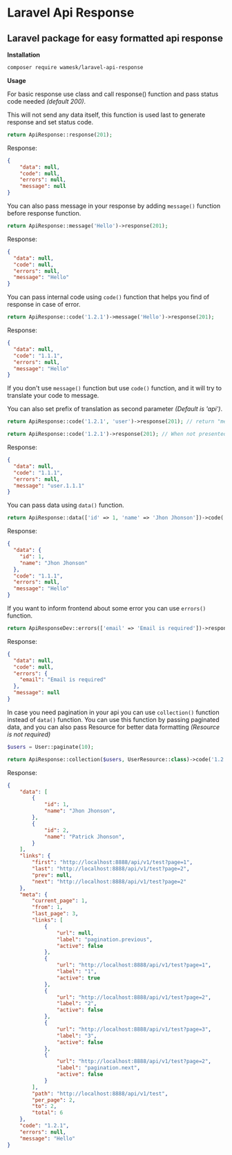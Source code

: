 # Laravel Api Response

## Laravel package for easy formatted api response

**Installation**

```bash
composer require wamesk/laravel-api-response
```

**Usage**

For basic response use class and call response() function and pass status code needed *(default 200)*.

This will not send any data itself, this function is used last to generate response and set status code.

```php
return ApiResponse::response(201);
```

Response:
```json
{
    "data": null,
    "code": null,
    "errors": null,
    "message": null
}
```

You can also pass message in your response by adding `message()` function before response function.

```php
return ApiResponse::message('Hello')->response(201);
```

Response:

```json
{
  "data": null,
  "code": null,
  "errors": null,
  "message": "Hello"
}
```

You can pass internal code using `code()` function that helps you find of response in case of error.

```php
return ApiResponse::code('1.2.1')->message('Hello')->response(201);
```

Response:

```json
{
  "data": null,
  "code": "1.1.1",
  "errors": null,
  "message": "Hello"
}
```

If you don't use `message()` function but use `code()` function, and it will try to translate your code to message.

You can also set prefix of translation as second parameter *(Default is 'api')*.

```php
return ApiResponse::code('1.2.1', 'user')->response(201); // return "message": "user.1.1.1" as in Response example

return ApiResponse::code('1.2.1')->response(201); // When not presented second parameter it will use default and return "message": "api.1.1.1"
```

Response:

```json
{
  "data": null,
  "code": "1.1.1",
  "errors": null,
  "message": "user.1.1.1"
}
```

You can pass data using `data()` function.

```php
return ApiResponse::data(['id' => 1, 'name' => 'Jhon Jhonson'])->code('1.2.1')->message('Hello')->response(201);
```

Response:

```json
{
  "data": {
    "id": 1,
    "name": "Jhon Jhonson"
  },
  "code": "1.1.1",
  "errors": null,
  "message": "Hello"
}
```

If you want to inform frontend about some error you can use `errors()` function.

```php
return ApiResponseDev::errors(['email' => 'Email is required'])->response(201);
```

Response:

```json
{
  "data": null,
  "code": null,
  "errors": {
    "email": "Email is required"
  },
  "message": null
}
```

In case you need pagination in your api you can use `collection()` function instead of `data()` function.
You can use this function by passing paginated data, and you can also pass Resource for better data formatting *(Resource is not required)*

```php
$users = User::paginate(10);

return ApiResponse::collection($users, UserResource::class)->code('1.2.1')->message('Hello')->response(201);
```

Response:

```json
{
    "data": [
        {
            "id": 1,
            "name": "Jhon Jhonson",
        },
        {
            "id": 2,
            "name": "Patrick Jhonson",
        }
    ],
    "links": {
        "first": "http://localhost:8888/api/v1/test?page=1",
        "last": "http://localhost:8888/api/v1/test?page=2",
        "prev": null,
        "next": "http://localhost:8888/api/v1/test?page=2"
    },
    "meta": {
        "current_page": 1,
        "from": 1,
        "last_page": 3,
        "links": [
            {
                "url": null,
                "label": "pagination.previous",
                "active": false
            },
            {
                "url": "http://localhost:8888/api/v1/test?page=1",
                "label": "1",
                "active": true
            },
            {
                "url": "http://localhost:8888/api/v1/test?page=2",
                "label": "2",
                "active": false
            },
            {
                "url": "http://localhost:8888/api/v1/test?page=3",
                "label": "3",
                "active": false
            },
            {
                "url": "http://localhost:8888/api/v1/test?page=2",
                "label": "pagination.next",
                "active": false
            }
        ],
        "path": "http://localhost:8888/api/v1/test",
        "per_page": 2,
        "to": 2,
        "total": 6
    },
    "code": "1.2.1",
    "errors": null,
    "message": "Hello"
}
```